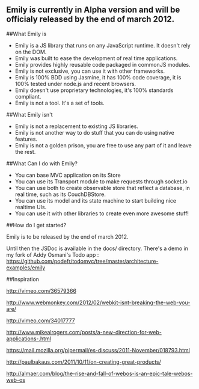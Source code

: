 ## Emily is currently in Alpha version and will be officialy released by the end of march 2012.

##What Emily is

 * Emily is a JS library that runs on any JavaScript runtime. It doesn't rely on the DOM.
 * Emily was built to ease the development of real time applications.
 * Emily provides highly reusable code packaged in commonJS modules.
 * Emily is not exclusive, you can use it with other frameworks.
 * Emily is 100% BDD using Jasmine, it has 100% code coverage, it is 100% tested under node.js and recent browsers.
 * Emily doesn't use proprietary technologies, it's 100% standards compliant.
 * Emily is not a tool. It's a set of tools.

##What Emily isn't
 * Emily is not a replacement to existing JS libraries.  
 * Emily is not another way to do stuff that you can do using native features.
 * Emily is not a golden prison, you are free to use any part of it and leave the rest.


##What Can I do with Emily?

 * You can base MVC application on its Store
 * You can use its Transport module to make requests through socket.io
 * You can use both to create observable store that reflect a database, in real time, such as its CouchDBStore.
 * You can use its model and its state machine to start building nice realtime UIs.
 * You can use it with other libraries to create even more awesome stuff!

##How do I get started?

Emily is to be released by the end of march 2012.

Until then the JSDoc is available in the docs/ directory.
There's a demo in my fork of Addy Osmani's Todo app : https://github.com/podefr/todomvc/tree/master/architecture-examples/emily

##Inspiration

http://vimeo.com/36579366

http://www.webmonkey.com/2012/02/webkit-isnt-breaking-the-web-you-are/

http://vimeo.com/34017777

http://www.mikealrogers.com/posts/a-new-direction-for-web-applications-.html

https://mail.mozilla.org/pipermail/es-discuss/2011-November/018793.html

http://paulbakaus.com/2011/10/11/on-creating-great-products/

http://almaer.com/blog/the-rise-and-fall-of-webos-is-an-epic-tale-webos-web-os
